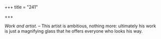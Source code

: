 +++
title = "241"

+++

*Work and artist.* – This artist is ambitious, nothing more: ultimately his work is just a magnifying glass that he offers everyone who looks his way.


